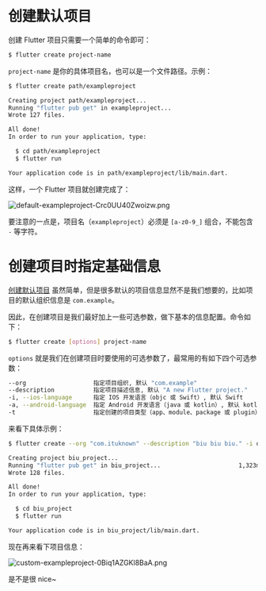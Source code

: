 # 创建默认项目

创建 Flutter 项目只需要一个简单的命令即可：

```bash
$ flutter create project-name
```

`project-name` 是你的具体项目名，也可以是一个文件路径。示例：

```bash
$ flutter create path/exampleproject

Creating project path/exampleproject...
Running "flutter pub get" in exampleproject...                          1,331ms
Wrote 127 files.

All done!
In order to run your application, type:

  $ cd path/exampleproject
  $ flutter run

Your application code is in path/exampleproject/lib/main.dart.
```

这样，一个 Flutter 项目就创建完成了：

![default-exampleproject-Crc0UU40Zwoizw.png](http://flutter-media.knowledge.ituknown.cn/CreateFlutterProject/default-exampleproject-Crc0UU40Zwoizw.png)

要注意的一点是，项目名（`exampleproject`）必须是 `[a-z0-9_]` 组合，不能包含 `-` 等字符。

# 创建项目时指定基础信息

[创建默认项目](#创建默认项目) 虽然简单，但是很多默认的项目信息显然不是我们想要的，比如项目的默认组织信息是 `com.example`。

因此，在创建项目是我们最好加上一些可选参数，做下基本的信息配置。命令如下：

```bash
$ flutter create [options] project-name
```

 `options` 就是我们在创建项目时要使用的可选参数了，最常用的有如下四个可选参数：

```bash
--org                   指定项目组织, 默认 "com.example"
--description           指定项目描述信息, 默认 "A new Flutter project."
-i, --ios-language      指定 IOS 开发语言（objc 或 Swift）, 默认 Swift
-a, --android-language  指定 Android 开发语言（java 或 kotlin）, 默认 kotlin
-t                      指定创建的项目类型（app、module、package 或 plugin）, 默认 app
```

来看下具体示例：

```bash
$ flutter create --org "com.ituknown" --description "biu biu biu." -i objc -a java biu_project

Creating project biu_project...
Running "flutter pub get" in biu_project...                      1,323ms
Wrote 128 files.

All done!
In order to run your application, type:

  $ cd biu_project
  $ flutter run

Your application code is in biu_project/lib/main.dart.
```

现在再来看下项目信息：

![custom-exampleproject-0Biq1AZGKl8BaA.png](http://flutter-media.knowledge.ituknown.cn/CreateFlutterProject/custom-exampleproject-0Biq1AZGKl8BaA.png)

是不是很 nice~